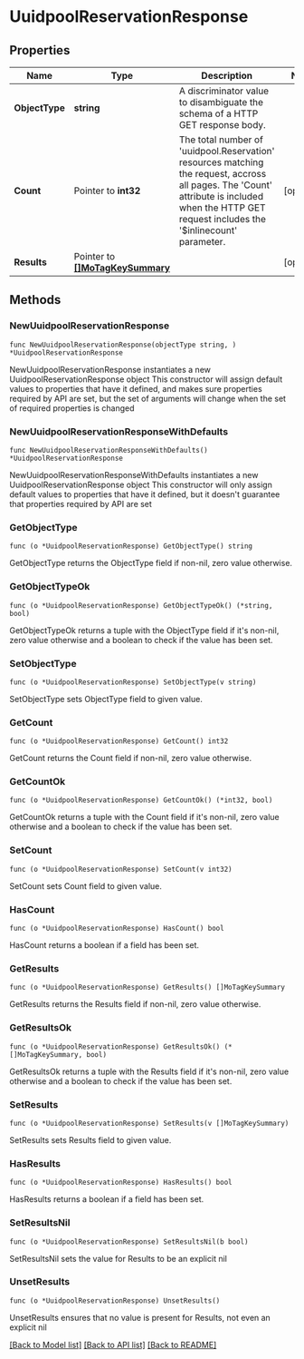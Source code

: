 # UuidpoolReservationResponse

## Properties

Name | Type | Description | Notes
------------ | ------------- | ------------- | -------------
**ObjectType** | **string** | A discriminator value to disambiguate the schema of a HTTP GET response body. | 
**Count** | Pointer to **int32** | The total number of &#39;uuidpool.Reservation&#39; resources matching the request, accross all pages. The &#39;Count&#39; attribute is included when the HTTP GET request includes the &#39;$inlinecount&#39; parameter. | [optional] 
**Results** | Pointer to [**[]MoTagKeySummary**](MoTagKeySummary.md) |  | [optional] 

## Methods

### NewUuidpoolReservationResponse

`func NewUuidpoolReservationResponse(objectType string, ) *UuidpoolReservationResponse`

NewUuidpoolReservationResponse instantiates a new UuidpoolReservationResponse object
This constructor will assign default values to properties that have it defined,
and makes sure properties required by API are set, but the set of arguments
will change when the set of required properties is changed

### NewUuidpoolReservationResponseWithDefaults

`func NewUuidpoolReservationResponseWithDefaults() *UuidpoolReservationResponse`

NewUuidpoolReservationResponseWithDefaults instantiates a new UuidpoolReservationResponse object
This constructor will only assign default values to properties that have it defined,
but it doesn't guarantee that properties required by API are set

### GetObjectType

`func (o *UuidpoolReservationResponse) GetObjectType() string`

GetObjectType returns the ObjectType field if non-nil, zero value otherwise.

### GetObjectTypeOk

`func (o *UuidpoolReservationResponse) GetObjectTypeOk() (*string, bool)`

GetObjectTypeOk returns a tuple with the ObjectType field if it's non-nil, zero value otherwise
and a boolean to check if the value has been set.

### SetObjectType

`func (o *UuidpoolReservationResponse) SetObjectType(v string)`

SetObjectType sets ObjectType field to given value.


### GetCount

`func (o *UuidpoolReservationResponse) GetCount() int32`

GetCount returns the Count field if non-nil, zero value otherwise.

### GetCountOk

`func (o *UuidpoolReservationResponse) GetCountOk() (*int32, bool)`

GetCountOk returns a tuple with the Count field if it's non-nil, zero value otherwise
and a boolean to check if the value has been set.

### SetCount

`func (o *UuidpoolReservationResponse) SetCount(v int32)`

SetCount sets Count field to given value.

### HasCount

`func (o *UuidpoolReservationResponse) HasCount() bool`

HasCount returns a boolean if a field has been set.

### GetResults

`func (o *UuidpoolReservationResponse) GetResults() []MoTagKeySummary`

GetResults returns the Results field if non-nil, zero value otherwise.

### GetResultsOk

`func (o *UuidpoolReservationResponse) GetResultsOk() (*[]MoTagKeySummary, bool)`

GetResultsOk returns a tuple with the Results field if it's non-nil, zero value otherwise
and a boolean to check if the value has been set.

### SetResults

`func (o *UuidpoolReservationResponse) SetResults(v []MoTagKeySummary)`

SetResults sets Results field to given value.

### HasResults

`func (o *UuidpoolReservationResponse) HasResults() bool`

HasResults returns a boolean if a field has been set.

### SetResultsNil

`func (o *UuidpoolReservationResponse) SetResultsNil(b bool)`

 SetResultsNil sets the value for Results to be an explicit nil

### UnsetResults
`func (o *UuidpoolReservationResponse) UnsetResults()`

UnsetResults ensures that no value is present for Results, not even an explicit nil

[[Back to Model list]](../README.md#documentation-for-models) [[Back to API list]](../README.md#documentation-for-api-endpoints) [[Back to README]](../README.md)


